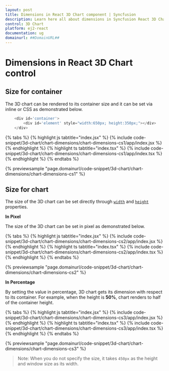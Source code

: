 ```yaml
---
layout: post
title: Dimensions in React 3D Chart component | Syncfusion
description: Learn here all about dimensions in Syncfusion React 3D Chart component of Syncfusion Essential JS 2 and more.
control: 3D Chart
platform: ej2-react
documentation: ug
domainurl: ##DomainURL##
---
```


# Dimensions in React 3D Chart control

## Size for container

The 3D chart can be rendered to its container size and it can be set via inline or CSS as demonstrated below.

```javascript
    <div id='container'>
        <div id='element' style="width:650px; height:350px;"></div>
    </div>
```

{% tabs %}
{% highlight js tabtitle="index.jsx" %}
{% include code-snippet/3d-chart/chart-dimensions/chart-dimensions-cs1/app/index.jsx %}
{% endhighlight %}
{% highlight ts tabtitle="index.tsx" %}
{% include code-snippet/3d-chart/chart-dimensions/chart-dimensions-cs1/app/index.tsx %}
{% endhighlight %}
{% endtabs %}

{% previewsample "page.domainurl/code-snippet/3d-chart/chart-dimensions/chart-dimensions-cs1" %}

<!-- markdownlint-disable MD036 -->

## Size for chart

<!-- markdownlint-disable MD036 -->

The size of the 3D chart can be set directly through [`width`](https://helpej2.syncfusion.com/react/documentation/api/chart3d/#width) and [`height`](https://helpej2.syncfusion.com/react/documentation/api/chart3d/#height) properties.

**In Pixel**

The size of the 3D chart can be set in pixel as demonstrated below.

{% tabs %}
{% highlight js tabtitle="index.jsx" %}
{% include code-snippet/3d-chart/chart-dimensions/chart-dimensions-cs2/app/index.jsx %}
{% endhighlight %}
{% highlight ts tabtitle="index.tsx" %}
{% include code-snippet/3d-chart/chart-dimensions/chart-dimensions-cs2/app/index.tsx %}
{% endhighlight %}
{% endtabs %}

{% previewsample "page.domainurl/code-snippet/3d-chart/chart-dimensions/chart-dimensions-cs2" %}

**In Percentage**

By setting the value in percentage, 3D chart gets its dimension with respect to its container. For example, when the height is **50%**, chart renders to half of the container height.

{% tabs %}
{% highlight js tabtitle="index.jsx" %}
{% include code-snippet/3d-chart/chart-dimensions/chart-dimensions-cs3/app/index.jsx %}
{% endhighlight %}
{% highlight ts tabtitle="index.tsx" %}
{% include code-snippet/3d-chart/chart-dimensions/chart-dimensions-cs3/app/index.tsx %}
{% endhighlight %}
{% endtabs %}

{% previewsample "page.domainurl/code-snippet/3d-chart/chart-dimensions/chart-dimensions-cs3" %}

>Note: When you do not specify the size, it takes `450px` as the height and window size as its width.